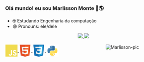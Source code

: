 ### Olá mundo! eu sou Marlisson Monte 👋🌎

- 🤓 Estudando Engenharia da computação
- 😄 Pronouns: ele/dele

<div align="center">
    <a href="https://github.com/marlissonmonte">
    <img height="150em" src="https://github-readme-stats.vercel.app/api?username=marlissonmonte&show_icons=true&theme=dracula&include_all_commits=true&count_private=true"/>
    <img height="150em" src="https://github-readme-stats.vercel.app/api/top-langs/?username=marlissonmonte&layout=compact&langs_count=7&theme=dracula"/>
  </div>

  <div style="display: inline_block"><br>
    <img align="center" alt="Marlisson-Js" height="40" width="40" src="https://raw.githubusercontent.com/devicons/devicon/master/icons/javascript/javascript-plain.svg">
    <img align="center" alt="Marlisson-HTML" height="40" width="40" src="https://raw.githubusercontent.com/devicons/devicon/master/icons/html5/html5-original.svg">
    <img align="center" alt="Marlisson-CSS" height="40" width="40" src="https://raw.githubusercontent.com/devicons/devicon/master/icons/css3/css3-original.svg">
    <img align="center" alt="Marlisson-Python" height="40" width="40" src="https://raw.githubusercontent.com/devicons/devicon/master/icons/python/python-original.svg">
    <img align="right" alt="Marlisson-pic" height="180" width="180" src="https://user-images.githubusercontent.com/92329431/180351351-676fbbe0-acc2-4362-8488-0b8fb2f857a9.png">  
      
  </div>
